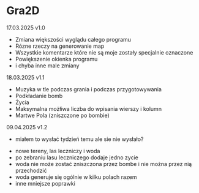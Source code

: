 # Gra2D

17.03.2025 v1.0
- Zmiana większości wyglądu całego programu
- Rózne rzeczy na generowanie map
- Wszystkie komentarze które nie są moje zostały specjalnie oznaczone
- Powiększenie okienka programu
- i chyba inne male zmiany

18.03.2025 v1.1
- Muzyka w tle podczas grania i podczas przygotowywania
- Podkładanie bomb
- Życia
- Maksymalna możłiwa liczba do wpisania wierszy i kolumn
- Martwe Pola (zniszczone po bombie)

09.04.2025 v1.2
* miałem to wysłać tydzień temu ale sie nie wysłało?
- nowe tereny, las leczniczy i woda
- po zebraniu lasu leczniczego dodaje jedno zycie
- woda nie może zostać zniszczona przez bombe i nie można przez nią przechodzić
- woda generuje się ogólnie w kilku polach razem
- inne mniejsze poprawki
